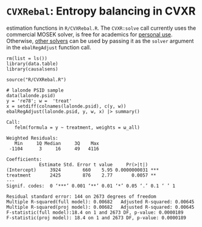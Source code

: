 # `CVXRebal`: Entropy balancing in CVXR

estimation functions in `R/CVXRebal.R`. The `CVXR:solve` call
currently uses the commercial MOSEK solver, is free for academics for
[personal use](https://www.mosek.com/license/request/). Otherwise,
[other
solvers](https://cvxr.rbind.io/cvxr_examples/cvxr_using-other-solvers/)
can be used by passing it as the `solver` argument in the
`ebalRegAdjust` function call.

```{r}
rm(list = ls())
library(data.table)
library(causalsens)

source("R/CVXRebal.R")

# lalonde PSID sample
data(lalonde.psid)
y = 're78'; w =  'treat'
x = setdiff(colnames(lalonde.psid), c(y, w))
ebalRegAdjust(lalonde.psid, y, w, x) |> summary()
```

```
Call:
   felm(formula = y ~ treatment, weights = ω_all)

Weighted Residuals:
   Min     1Q Median     3Q    Max
 -1104      3     16     49   4116

Coefficients:
            Estimate Std. Error t value     Pr(>|t|)
(Intercept)     3924        660    5.95 0.0000000031 ***
treatment       2425        876    2.77       0.0057 **
---
Signif. codes:  0 ‘***’ 0.001 ‘**’ 0.01 ‘*’ 0.05 ‘.’ 0.1 ‘ ’ 1

Residual standard error: 144 on 2673 degrees of freedom
Multiple R-squared(full model): 0.00682   Adjusted R-squared: 0.00645
Multiple R-squared(proj model): 0.00682   Adjusted R-squared: 0.00645
F-statistic(full model):18.4 on 1 and 2673 DF, p-value: 0.0000189
F-statistic(proj model): 18.4 on 1 and 2673 DF, p-value: 0.0000189
```
